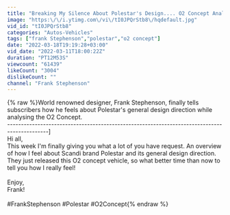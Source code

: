 ```yaml
---
title: "Breaking My Silence About Polestar's Design.... O2 Concept Analysis!"
image: "https:\/\/i.ytimg.com\/vi\/tI0JPQrStb8\/hqdefault.jpg"
vid_id: "tI0JPQrStb8"
categories: "Autos-Vehicles"
tags: ["frank Stephenson","polestar","o2 concept"]
date: "2022-03-18T19:19:28+03:00"
vid_date: "2022-03-11T18:00:22Z"
duration: "PT12M53S"
viewcount: "61439"
likeCount: "3004"
dislikeCount: ""
channel: "Frank Stephenson"
---
```

{% raw %}World renowned designer, Frank Stephenson, finally tells subscribers how he feels about Polestar's general design direction while analysing the O2 Concept.<br />---------------------------------------------------------------------------------------------]<br />Hi all,<br />This week I'm finally giving you what a lot of you have request. An overview of how I feel about Scandi brand Polestar and its general design direction. They just released this O2 concept vehicle, so what better time than now to tell you how I really feel!<br /><br />Enjoy,<br />Frank!<br /><br />#FrankStephenson #Polestar #O2Concept{% endraw %}
